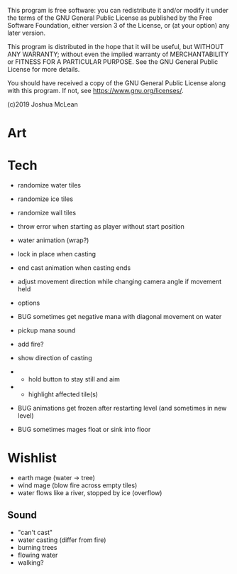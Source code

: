This program is free software: you can redistribute it and/or modify
it under the terms of the GNU General Public License as published by
the Free Software Foundation, either version 3 of the License, or
(at your option) any later version.

This program is distributed in the hope that it will be useful,
but WITHOUT ANY WARRANTY; without even the implied warranty of
MERCHANTABILITY or FITNESS FOR A PARTICULAR PURPOSE. See the
GNU General Public License for more details.

You should have received a copy of the GNU General Public License
along with this program. If not, see <https://www.gnu.org/licenses/>.

(c)2019 Joshua McLean

# Art

# Tech
- randomize water tiles
- randomize ice tiles
- randomize wall tiles

- throw error when starting as player without start position

- water animation (wrap?)

- lock in place when casting
- end cast animation when casting ends
- adjust movement direction while changing camera angle if movement held

- options
- BUG sometimes get negative mana with diagonal movement on water

- pickup mana sound

- add fire?

- show direction of casting 
- - hold button to stay still and aim
- - highlight affected tile(s)

- BUG animations get frozen after restarting level (and sometimes in new level)
- BUG sometimes mages float or sink into floor

# Wishlist
- earth mage (water -> tree)
- wind mage (blow fire across empty tiles)
- water flows like a river, stopped by ice (overflow)

## Sound
- "can't cast"
- water casting (differ from fire)
- burning trees
- flowing water
- walking?

